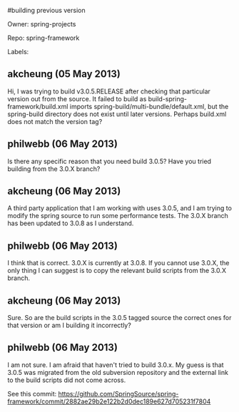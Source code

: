 #building previous version

Owner: spring-projects

Repo: spring-framework

Labels: 

## akcheung (05 May 2013)

Hi, I was trying to build v3.0.5.RELEASE after checking that particular version out from the source. It failed to build as build-spring-framework/build.xml imports spring-build/multi-bundle/default.xml, but the spring-build directory does not exist until later versions. Perhaps build.xml does not match the version tag?


## philwebb (06 May 2013)

Is there any specific reason that you need build 3.0.5? Have you tried building from the 3.0.X branch?


## akcheung (06 May 2013)

A third party application that I am working with uses 3.0.5, and I am trying to modify the spring source to run some performance tests. The 3.0.X branch has been updated to 3.0.8 as I understand.


## philwebb (06 May 2013)

I think that is correct. 3.0.X is currently at 3.0.8. If you cannot use 3.0.X, the only thing I can suggest is to copy the relevant build scripts from the 3.0.X branch.


## akcheung (06 May 2013)

Sure. So are the build scripts in the 3.0.5 tagged source the correct ones for that version or am I building it incorrectly?


## philwebb (06 May 2013)

I am not sure. I am afraid that haven't tried to build 3.0.x. My guess is that 3.0.5 was migrated from the old subversion repository and the external link to the build scripts did not come across.

See this commit:
https://github.com/SpringSource/spring-framework/commit/2882ae29b2e122b2d0dec189e627d705231f7804


